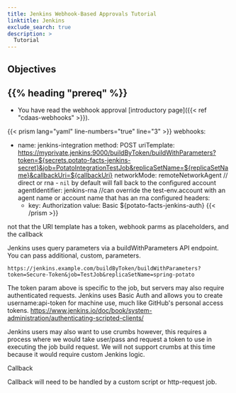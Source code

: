 ```yaml
---
title: Jenkins Webhook-Based Approvals Tutorial
linktitle: Jenkins
exclude_search: true
description: >
  Tutorial
---
```


## Objectives



## {{% heading "prereq" %}}

- You have read the webhook approval [introductory page]({{< ref "cdaas-webhooks" >}}).





{{< prism lang="yaml" line-numbers="true" line="3" >}}
webhooks:
  - name: jenkins-integration
    method: POST
    uriTemplate: https://myprivate.jenkins:9000/buildByToken/buildWithParameters?token=${secrets.potato-facts-jenkins-secret}&job=PotatoIntegrationTestJob&replicaSetName=${replicaSetName}&callbackUri=${callbackUri}
    networkMode: remoteNetworkAgent // direct or rna - `nil` by default will fall back to the configured account
    agentIdentifier: jenkins-rna //can override the test-env.account with an agent name or account name that has an rna configured
    headers:
      - key: Authorization
        value: Basic ${potato-facts-jenkins-auth}
{{< /prism >}}

not that the URI template has a token, webhook parms as placeholders, and the callback


Jenkins uses query parameters via a buildWithParameters API endpoint. You can pass additional, custom, parameters.

```
https://jenkins.example.com/buildByToken/buildWithParameters?token=Secure-Token&job=TestJob&replicaSetName=spring-potato
```
The token param above is specific to the job, but servers may also require authenticated requests. Jenkins uses Basic Auth and allows you to create username:api-token  for machine use, much like GitHub's personal access tokens.
https://www.jenkins.io/doc/book/system-administration/authenticating-scripted-clients/

Jenkins users may also want to use crumbs however, this requires a process where we would take user/pass and request a token to use in executing the job build request. We will not support crumbs at this time because it would require custom Jenkins logic.

Callback

Callback will need to be handled by a custom script or http-request job.